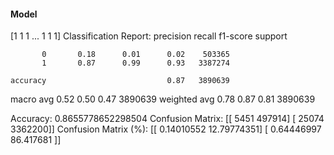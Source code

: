 #### Model
[1 1 1 ... 1 1 1]
Classification Report:
              precision    recall  f1-score   support

           0       0.18      0.01      0.02    503365
           1       0.87      0.99      0.93   3387274

    accuracy                           0.87   3890639
   macro avg       0.52      0.50      0.47   3890639
weighted avg       0.78      0.87      0.81   3890639

Accuracy: 0.8655778652298504
Confusion Matrix:
[[   5451  497914]
 [  25074 3362200]]
Confusion Matrix (%):
[[ 0.14010552 12.79774351]
 [ 0.64446997 86.417681  ]]
